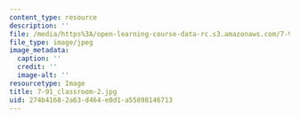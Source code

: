 ```yaml
---
content_type: resource
description: ''
file: /media/https%3A/open-learning-course-data-rc.s3.amazonaws.com/7-91j-foundations-of-computational-and-systems-biology-spring-2014/274b41682a63d464e0d1a55898146713_7-91_classroom-2.jpg
file_type: image/jpeg
image_metadata:
  caption: ''
  credit: ''
  image-alt: ''
resourcetype: Image
title: 7-91_classroom-2.jpg
uid: 274b4168-2a63-d464-e0d1-a55898146713
---
```

